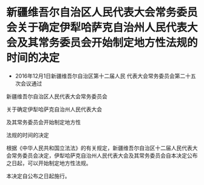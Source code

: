 # 新疆维吾尔自治区人民代表大会常务委员会关于确定伊犁哈萨克自治州人民代表大会及其常务委员会开始制定地方性法规的时间的决定

- 2016年12月1日新疆维吾尔自治区第十二届人民
代表大会常务委员会第二十五次会议通过

<!-- INFO END -->

新疆维吾尔自治区人民代表大会常务委员会

关于确定伊犁哈萨克自治州人民代表大会

及其常务委员会开始制定地方性

法规的时间的决定

根据《中华人民共和国立法法》的有关规定，新疆维吾尔自治区十二届人民代表大会常务委员会决定，伊犁哈萨克自治州人民代表大会及其常务委员会自本决定公布之日起，可以开始制定地方性法规。

本决定自公布之日起施行。
